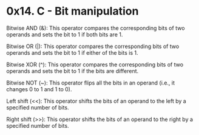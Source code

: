# 0x14. C - Bit manipulation
Bitwise AND (&): This operator compares the corresponding bits of two operands and sets the bit to 1 if both bits are 1.

Bitwise OR (|): This operator compares the corresponding bits of two operands and sets the bit to 1 if either of the bits is 1.

Bitwise XOR (^): This operator compares the corresponding bits of two operands and sets the bit to 1 if the bits are different.

Bitwise NOT (~): This operator flips all the bits in an operand (i.e., it changes 0 to 1 and 1 to 0).

Left shift (<<): This operator shifts the bits of an operand to the left by a specified number of bits.

Right shift (>>): This operator shifts the bits of an operand to the right by a specified number of bits.
